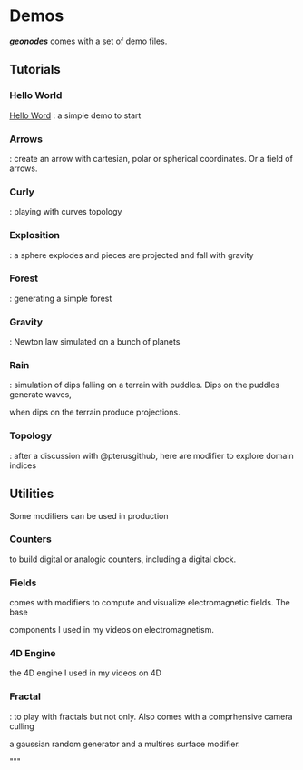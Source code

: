 # Demos

***geonodes*** comes with a set of demo files.

## Tutorials

### Hello World

[Hello Word](doc/demos/helloworld.md) : a simple demo to start

### Arrows

<!arrows> : create an arrow with cartesian, polar or spherical coordinates. Or a field of arrows.

### Curly

<!curly> : playing with curves topology

### Explosition

<!explosion> : a sphere explodes and pieces are projected and fall with gravity

### Forest

<!forest> : generating a simple forest

### Gravity

<!gravity>: Newton law simulated on a bunch of planets

### Rain

<!rain>: simulation of dips falling on a terrain with puddles. Dips on the puddles generate waves,
when dips on the terrain produce projections.

### Topology

<!topology>: after a discussion  with @pterusgithub, here are modifier to explore domain indices


## Utilities

Some modifiers can be used in production

### Counters

<!counters> to build digital or analogic counters, including a digital clock.

### Fields

<!fields> comes with modifiers to compute and visualize electromagnetic fields. The base
components I used in my videos on electromagnetism.


### 4D Engine

<!fourd> the 4D engine I used in my videos on 4D

### Fractal

<!fractal>: to play with fractals but not only. Also comes with a comprhensive camera culling
a gaussian random generator and a multires surface modifier.











"""
